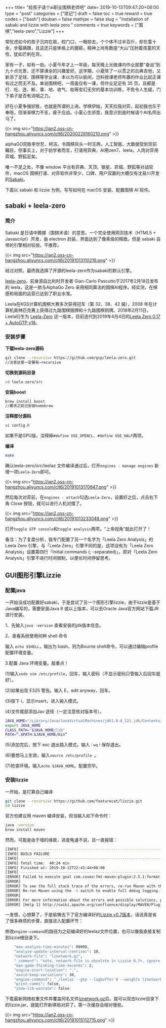 +++
title= "给孩子请个ai职业围棋老师吧"
date= 2019-10-13T09:47:20+08:00
type = "post"
categories = ["琐记"]
draft = false
toc = true
reward = true
codes = ["bash"]
douban = false
mathjax = false
slug = "installation of sabaki and lizzie with leela zero "
comments = true
keywords = ["围棋","leela-zero","Lizzie"]
+++

常忧虑如今的孩子沉疴在肩，校门口，一眼掠去，个个体不过半百斤，却负笈十余，步履蹒跚，且这还只是体格上的磨砺，精神上尚有数座“大山”压肘着孩童的天性，犹如芒刺在背。

家有一子，如有一劫。小夏今年才上一年级，每天晚上光做课内作业就要“奋战”到九十点光景，还不算课余的兴趣爱好。这学期，小夏除了一以贯之的古典吉他，又新添了足球、围棋等学业课，本以为可以偷闲，岂料授课老师布置的作业比起正课有过之而无不及。单说围棋吧，一周虽仅有一课，但作业足足有 35 页，且都是打、吃、连、断、罩、地、收气、劫等变幻无穷的基本功训练，不免令人生疑，门下弟子是否有消咽之力。

好在小夏争强好胜，也就是所谓的上进。学棋伊始，天天拉我对弈，起初我也乐于奉陪，但渐渐棋力不支，疲于应战。小夏心生骄意，我意识到是时候请个AI名师出马了。

{{< img src="https://ian2.oss-cn-hangzhou.aliyuncs.com/clt6/20200228160210.png" >}}

<!--more-->

alphaGO完胜李世乭、柯洁，令围棋风头一时无两，人工智能、大数据受到空前瞩目，但事实上，对于初学者而言，打谱用弈典，AI用zen7、leela，人肉对弈用弈城、野狐足矣。

唯一不足之处，不像 window 平台有弈典、天顶、银星、弈城、野狐等对战软件，macOS 围棋打谱、对弈软件非常少，口碑、用户双赢的大概仅有沈易川开发的[Sabaki][l1]。

下面以 sabaki 和 lizzie 为例，写写如何在 macOS 安装、配置围棋 AI 软件。

## sabaki + leela-zero

### 简介
Sabaki 是日语中腾挪（围棋术语）的意思。一个完全使用网页技术（HTML5 + Javascript）开发，由 electron 封装，界面达到了像素级的精致。但是 sabaki 自带的引擎相对较弱，不推荐。

{{< img src="https://ian2.oss-cn-hangzhou.aliyuncs.com/clt6/20191013110216.png" >}}

经过对照，最终我选择了开源的leela-zero作为sabaki的默认引擎。

[leela-zero][l2]，前身源自比利时开发者 Gian-Carlo Pascutto于2017年2月18日发布的 leela，这是一款与AlphaGo Zero 采用相同算法的围棋AI程序。经实测，在棋感和局面的运营已达到了职业水准。

Leela在KGS计算机围棋大赛多次获得冠军（第 32、38、42 届），2008 年在计算机奥林匹克赛上获得过九路围棋银牌和十九路围棋铜牌。2018年2月11日，Leela衍生为 [Leela-Zero][l4] 这一版本，目前迭代到2019年4月4日的[Leela Zero 0.17 + AutoGTP v18][l3]。

### 安装步骤

**下载leela-zero源码**
```bash
git clone --recursive https://github.com/gcp/leela-zero.git
//注意这里一定要有—recursive
```

**切换到源码目录**
```bash
cd leela-zero/src
```
**安装boost**
```bash
brew install boost
//要求之前己安装homebrew
```
**注释部分源码**
```bash
vi config.h
```
如果不是GPU版，注释掉`#define USE_OPENCL`、`#define USE_HALF`两项。

**编译**
```bash
make
```

确认leela-zero/src/leelaz 文件编译通过后，打开`engines - manage engines` 新增一项`Leela-Zero`即可。

{{< img src="https://ian2.oss-cn-hangzhou.aliyuncs.com/clt6/20191013170647.png" >}}

然后每次对弈前，在`engines - attach`勾选`Leela-Zero`，设置好之后，点击右下角 Close 按钮，就可以进行人机对擂了。

{{< img src="https://ian2.oss-cn-hangzhou.aliyuncs.com/clt6/20191013233048.png" >}}

打开`toggle GTP console`和`toggle analysis`两项，“上帝视角”就此打开了！

备注：为了复盘分析，我专门配置了另一个名字为「Leela Zero Analysis」的 Leela Zero 引擎，与「Leela Zero」引擎不同的是，这项没有为「Leela Zero Analysis」设置第四行「Initial commands (; -separated)」，即对「Leela Zero Analysis」引擎不进行时间限制，以便长时间停留思考。

## GUI图形引擎Lizzie

### 配置java
一开始没成功配置好sabaki，于是尝试了另一个图形引擎lizzie，由于lizzie是基于Java编写的，需要安装Java 8 或以上版本，可以去Oracle Java官方网站下载JR 进行安装。

1、先输入`java -version` 查看安装的jdk版本信息。


2、查看系统使用何种 shell 命令

输入 `echo $SHELL`，输出为 bash，则为Bourne shell命令，可以通过编辑profile配置环境变量。


3.配置 Java 环境变量。敲重点！

(1)输入`sudo vim /etc/profile`，回车，输入密码（不显示密码只管输入后回车就好）。

(2)如果出现 E325 警告。输入 E，edit anyway，回车。

(3)按下 i，显示insert，进入输入模式。

(4)文件尾部添加Jav 途径（一定注意核对版本号）。

```bash
JAVA_HOME="/Library/Java/JavaVirtualMachines/jdk1.8.0_121.jdk/Contents/Home"
export JAVA_HOME
CLASS_PATH="$JAVA_HOME/lib"
PATH=“.$PATH:$JAVA_HOME/bin”
```
(5)添加完后，按下 esc 退出插入模式。输入`：wq！`保存退出。

(6)要想马上生效，输入`source /etc/profile `。

(7)检查环境。输入`echo $JAVA_HOME`。配置完毕。

### 安装lizzie

一开始，是打算自己编译

``` bash
git clone --recursive https://github.com/featurecat/lizzie.git
cd lizzie
```
官方也建议用 maven 编译安装，但当输入如下命令时：

``` bash
java -version
brew install maven
```
然而，可能是由于墙的缘故，进度龟速不说，且一直报错：
```bash
[INFO] ------------------------------------------------------------------------
[INFO] BUILD FAILURE
[INFO] ------------------------------------------------------------------------
[INFO] Total time:  48:24 min
[INFO] Finished at: 2019-10-12T22:43:44+08:00
[INFO] ------------------------------------------------------------------------
[ERROR] Failed to execute goal com.coveo:fmt-maven-plugin:2.5.1:format (default) on project lizzie: Execution default of goal com.coveo:fmt-maven-plugin:2.5.1:format failed: Plugin com.coveo:fmt-maven-plugin:2.5.1 or one of its dependencies could not be resolved: The following artifacts could not be resolved: com.google.guava:guava:jar:22.0, com.google.errorprone:javac-shaded:jar:9+181-r4173-1: Could not transfer artifact com.google.guava:guava:jar:22.0 from/to central (https://repo.maven.apache.org/maven2): GET request of: com/google/guava/guava/22.0/guava-22.0.jar from central failed: Read timed out -> [Help 1]
[ERROR]
[ERROR] To see the full stack trace of the errors, re-run Maven with the -e switch.
[ERROR] Re-run Maven using the -X switch to enable full debug logging.
[ERROR]
[ERROR] For more information about the errors and possible solutions, please read the following articles:
[ERROR] [Help 1] http://cwiki.apache.org/confluence/display/MAVEN/PluginResolutionException
```

一发恨，心想算了，于是偷懒去下了官方编译好的[Lizzie v0.7版本][l4]，话说真是省了很多麻烦的步骤，直接进入配置环节：

修改`engine-command`的路径为之前编译好的leelaz文件位置，也可以像我直接复制到lizzie根目录下。

```bash
    "max-analyze-time-minutes": 99999,
    "analyze-update-interval-centisec": 10,
    "network-file": "lznetwork.gz",
    "_comment": "note, network-file is obselete in Lizzie 0.7+, ignore network-file, kept for compatibility",
    "max-game-thinking-time-seconds": 2,
    "engine-start-location": ".",
    "avoid-keep-variations": 30,
    "engine-command": "./leelaz --gtp --lagbuffer 0 --weights lznetwork.gz",
    "print-comms": false,
    "show-lcb-winrate": false
```
下载最新网络权重文件并覆盖同名文件[lznetwork.gz][l5]后，就可以双击lizzie目录下的lizzie.jar，就能打开新棋局对弈了。第一次缓存会相对慢些。

{{< img src="https://ian2.oss-cn-hangzhou.aliyuncs.com/clt6/20191015112715.png" >}}

[l1]: https://sabaki.yichuanshen.de/
[l2]: https://zero.sjeng.org/
[l3]: https://github.com/leela-zero/leela-zero
[l4]: https://github.com/featurecat/lizzie/releases
[l5]: http://zero.sjeng.org/best-network
